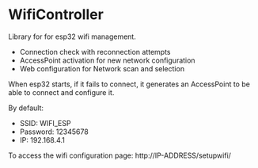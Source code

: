 # WifiController
Library for for esp32 wifi management.
- Connection check with reconnection attempts
- AccessPoint activation for new network configuration
- Web configuration for Network scan and selection

When esp32 starts, if it fails to connect, it generates an AccessPoint to be able to connect and configure it.

By default: 
- SSID: WIFI_ESP 
- Password: 12345678 
- IP: 192.168.4.1

To access the wifi configuration page: http://IP-ADDRESS/setupwifi/

